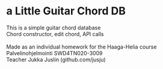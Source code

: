 # a Little Guitar Chord DB
This is a simple guitar chord database<br>
Chord constructor, edit chord, API calls<br>
<br>
Made as an individual homework for the Haaga-Helia course Palvelinohjelmointi SWD4TN020-3009<br>
Teacher Jukka Juslin (github.com/jusju)
